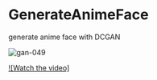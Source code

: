 # GenerateAnimeFace
generate anime face with DCGAN





![gan-049](https://github.com/user-attachments/assets/58009e72-616d-4d7b-8b21-deb17ef4c8d6)

[![Watch the video]](https://github.com/ahmadrezabaqerzade/GenerateAnimeFace/blob/main/video.mp4)


